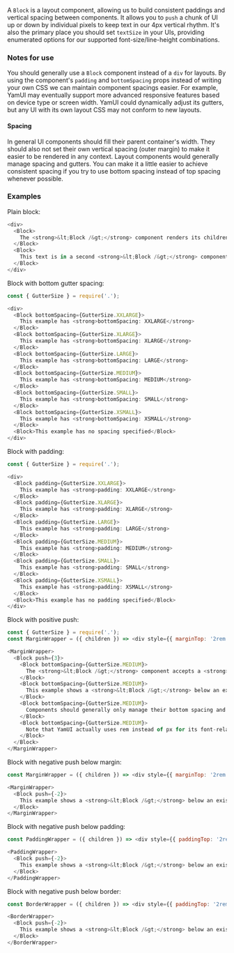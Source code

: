 A `Block` is a layout component, allowing us to build consistent paddings and vertical spacing between components. It allows you to `push` a chunk of UI up or down by individual pixels to keep text in our 4px vertical rhythm. It's also the primary place you should set `textSize` in your UIs, providing enumerated options for our supported font-size/line-height combinations.

### Notes for use

You should generally use a `Block` component instead of a `div` for layouts. By using the component's `padding` and `bottomSpacing` props instead of writing your own CSS we can maintain component spacings easier. For example, YamUI may eventually support more advanced responsive features based on device type or screen width. YamUI could dynamically adjust its gutters, but any UI with its own layout CSS may not conform to new layouts.

#### Spacing

In general UI components should fill their parent container's width. They should also not set their own vertical spacing (outer margin) to make it easier to be rendered in any context. Layout components would generally manage spacing and gutters. You can make it a little easier to achieve consistent spacing if you try to use bottom spacing instead of top spacing whenever possible.

### Examples

Plain block:

```js { "props": { "data-description": "plain" } }
<div>
  <Block>
    The <strong>&lt;Block /&gt;</strong> component renders its children in a div. It's a convenient way to set consistent bottom gutters and padding, and manage pixel-perfect vertical rhythm between components.
  </Block>
  <Block>
    This text is in a second <strong>&lt;Block /&gt;</strong> component. Since there isn't a <strong>bottomSpacing</strong> or <strong>padding</strong> prop set the wrapper is just an unstyled div.
  </Block>
</div>
```

Block with bottom gutter spacing:

```js { "props": { "data-description": "with bottom gutter spacing" } }
const { GutterSize } = require('.');

<div>
  <Block bottomSpacing={GutterSize.XXLARGE}>
    This example has <strong>bottomSpacing: XXLARGE</strong>
  </Block>
  <Block bottomSpacing={GutterSize.XLARGE}>
    This example has <strong>bottomSpacing: XLARGE</strong>
  </Block>
  <Block bottomSpacing={GutterSize.LARGE}>
    This example has <strong>bottomSpacing: LARGE</strong>
  </Block>
  <Block bottomSpacing={GutterSize.MEDIUM}>
    This example has <strong>bottomSpacing: MEDIUM</strong>
  </Block>
  <Block bottomSpacing={GutterSize.SMALL}>
    This example has <strong>bottomSpacing: SMALL</strong>
  </Block>
  <Block bottomSpacing={GutterSize.XSMALL}>
    This example has <strong>bottomSpacing: XSMALL</strong>
  </Block>
  <Block>This example has no spacing specified</Block>
</div>
```

Block with padding:

```js { "props": { "data-description": "with padding" } }
const { GutterSize } = require('.');

<div>
  <Block padding={GutterSize.XXLARGE}>
    This example has <strong>padding: XXLARGE</strong>
  </Block>
  <Block padding={GutterSize.XLARGE}>
    This example has <strong>padding: XLARGE</strong>
  </Block>
  <Block padding={GutterSize.LARGE}>
    This example has <strong>padding: LARGE</strong>
  </Block>
  <Block padding={GutterSize.MEDIUM}>
    This example has <strong>padding: MEDIUM</strong>
  </Block>
  <Block padding={GutterSize.SMALL}>
    This example has <strong>padding: SMALL</strong>
  </Block>
  <Block padding={GutterSize.XSMALL}>
    This example has <strong>padding: XSMALL</strong>
  </Block>
  <Block>This example has no padding specified</Block>
</div>
```

Block with positive push:

```js { "props": { "data-description": "with positive push" } }
const { GutterSize } = require('.');
const MarginWrapper = ({ children }) => <div style={{ marginTop: '2rem' }}>{children}</div>;

<MarginWrapper>
  <Block push={3}>
    <Block bottomSpacing={GutterSize.MEDIUM}>
      The <strong>&lt;Block /&gt;</strong> component accepts a <strong>push</strong> prop, a number of pixels to adjust the component's top spacing. A positive value will push the component down, a negative value will pull it up. This is handy when a feature requires manual pixel adjustment between blocks of content to maintain our vertical rhythm.
    </Block>
    <Block bottomSpacing={GutterSize.MEDIUM}>
      This example shows a <strong>&lt;Block /&gt;</strong> below an existing 20px of margin. It specifies <strong>push: 3</strong>, which pushes it down an additional 3px and creates a total top spacing of 23px.
    </Block>
    <Block bottomSpacing={GutterSize.MEDIUM}>
      Components should generally only manage their bottom spacing and rely on the component above them to do the same. You should only ever need to provide a <strong>push</strong> value for minor adjustments between -3 and 3, and you should only need to deal with <strong>push</strong> to reset the vertical rhythm (an imaginary 4px grid).
    </Block>
    <Block bottomSpacing={GutterSize.MEDIUM}>
      Note that YamUI actually uses rem instead of px for its font-related units, and converts the push pixel value to rem. YamUI has set 0.1rem equal to 1px.
    </Block>
  </Block>
</MarginWrapper>
```

Block with negative push below margin:

```js { "props": { "data-description": "with negative push below margin" } }
const MarginWrapper = ({ children }) => <div style={{ marginTop: '2rem' }}>{children}</div>;

<MarginWrapper>
  <Block push={-2}>
    This example shows a <strong>&lt;Block /&gt;</strong> below an existing 20px of margin. It specifies <strong>push: -2</strong> which pulls the component up 2px, creating a total top spacing of 18px.
  </Block>
</MarginWrapper>
```

Block with negative push below padding:

```js { "props": { "data-description": "with negative push below padding" } }
const PaddingWrapper = ({ children }) => <div style={{ paddingTop: '2rem' }}>{children}</div>;

<PaddingWrapper>
  <Block push={-2}>
    This example shows a <strong>&lt;Block /&gt;</strong> below an existing 20px of padding. It specifies <strong>push: -2</strong>, which still pulls the component up 2px, creating a total top spacing of 18px.
  </Block>
</PaddingWrapper>
```

Block with negative push below border:

```js { "props": { "data-description": "with negative push below border" } }
const BorderWrapper = ({ children }) => <div style={{ paddingTop: '2rem' }}>{children}</div>;

<BorderWrapper>
  <Block push={-2}>
    This example shows a <strong>&lt;Block /&gt;</strong> below an existing 20px of border. It specifies <strong>push: -2</strong>, which still pulls the component up 2px, creating a total top spacing of 18px. These three negative push examples show that a{' '} <strong>&lt;Block /&gt;</strong> can pull up consistently regardless of the content above it.
  </Block>
</BorderWrapper>
```

